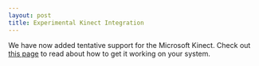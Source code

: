 ```yaml
---
layout: post
title: Experimental Kinect Integration
---
```


We have now added tentative support for the Microsoft Kinect. Check out [this page](https://github.com/widVE/UniCAVE/wiki/Kinect-Integration) to read about how to get it working on your system.